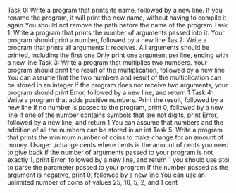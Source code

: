 Task 0:
Write a program that prints its name, followed by a new line.
If you rename the program, it will print the new name, without having to compile it again
You should not remove the path before the name of the program
Task 1:
Write a program that prints the number of arguments passed into it.
Your program should print a number, followed by a new line
Tas 2:
Write a program that prints all arguments it receives.
All arguments should be printed, including the first one
Only print one argument per line, ending with a new line
Task 3:
Write a program that multiplies two numbers.
Your program should print the result of the multiplication, followed by a new line
You can assume that the two numbers and result of the multiplication can be stored in an integer
If the program does not receive two arguments, your program should print Error, followed by a new line, and return 1
Task 4:
Write a program that adds positive numbers.
Print the result, followed by a new line
If no number is passed to the program, print 0, followed by a new line
If one of the number contains symbols that are not digits, print Error, followed by a new line, and return 1
You can assume that numbers and the addition of all the numbers can be stored in an int
Task 5:
Write a program that prints the minimum number of coins to make change for an amount of money.
Usage: ./change cents
where cents is the amount of cents you need to give back
if the number of arguments passed to your program is not exactly 1, print Error, followed by a new line, and return 1
you should use atoi to parse the parameter passed to your program
If the number passed as the argument is negative, print 0, followed by a new line
You can use an unlimited number of coins of values 25, 10, 5, 2, and 1 cent
